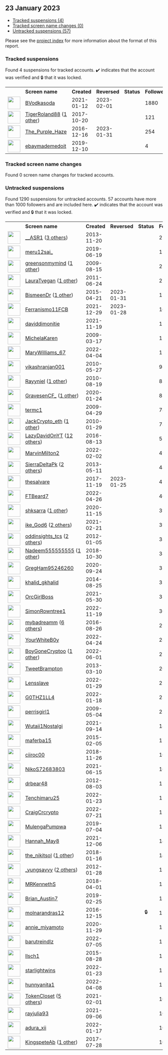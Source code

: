 ## 23 January 2023

* [Tracked suspensions (4)](#tracked-suspensions)
* [Tracked screen name changes (0)](#tracked-screen-name-changes)
* [Untracked suspensions (57)](#untracked-suspensions)

Please see the [project index](https://github.com/travisbrown/twitter-watch) for more information about the format of this report.

### Tracked suspensions

Found 4 suspensions for tracked accounts.
  ✔️ indicates that the account was verified and 🔒 that it was locked.

<table>
    <tr>
        <th></th>
        <th align="left">Screen name</th>
        <th align="left">Created</th>
        <th align="left">Reversed</th>
        <th align="left">Status</th>
        <th align="left">Followers</th>
        <th align="left">Ranking</th></tr>
    </tr>
        <tr>
            <td><a href="https://twitter.com/intent/user?user_id=1348829298447298562">
                <img src="https://pbs.twimg.com/profile_images/1441478935628320774/wI1YkqC8_normal.jpg" width="40px" height="40px" align="center"/></a>
            </td>
            <td>
                <a href="https://twitter.com/BVodkasoda">BVodkasoda</a></td>
            <td>2021-01-12</td>
            <td>2023-02-01</td>
            <td align="center"></td>
            <td>1880</td>
            <td>9008</td>
        </tr>
        <tr>
            <td><a href="https://twitter.com/intent/user?user_id=921291854280347648">
                <img src="https://pbs.twimg.com/profile_images/1050866371674816512/zEjVxjrP_normal.jpg" width="40px" height="40px" align="center"/></a>
            </td>
            <td>
                <a href="https://twitter.com/TigerRoland88">TigerRoland88</a>&nbsp;(<a href="https://api.memory.lol/v1/tw/id/921291854280347648">1 other</a>)&nbsp;</td>
            <td>2017-10-20</td>
            <td></td>
            <td align="center"></td>
            <td>121</td>
            <td>27284</td>
        </tr>
        <tr>
            <td><a href="https://twitter.com/intent/user?user_id=809611710004920320">
                <img src="https://pbs.twimg.com/profile_images/946856745833549825/eb4H2Vxw_normal.jpg" width="40px" height="40px" align="center"/></a>
            </td>
            <td>
                <a href="https://twitter.com/The_Purple_Haze">The_Purple_Haze</a></td>
            <td>2016-12-16</td>
            <td>2023-01-31</td>
            <td align="center"></td>
            <td>254</td>
            <td>35461</td>
        </tr>
        <tr>
            <td><a href="https://twitter.com/intent/user?user_id=1204347522732482567">
                <img src="https://abs.twimg.com/sticky/default_profile_images/default_profile_normal.png" width="40px" height="40px" align="center"/></a>
            </td>
            <td>
                <a href="https://twitter.com/ebaymademedoit">ebaymademedoit</a></td>
            <td>2019-12-10</td>
            <td></td>
            <td align="center"></td>
            <td>4</td>
            <td>93711</td>
        </tr></table>

### Tracked screen name changes

Found 0 screen name changes for tracked accounts.

### Untracked suspensions

Found 1290 suspensions for untracked accounts.
57 accounts have more than 1000 followers and are included here.
  ✔️ indicates that the account was verified and 🔒 that it was locked.

<table>
    <tr>
        <th></th>
        <th align="left">Screen name</th>
        <th align="left">Created</th>
        <th align="left">Reversed</th>
        <th align="left">Status</th>
        <th align="left">Followers</th>
    </tr>
        <tr>
            <td><a href="https://twitter.com/intent/user?user_id=2205734214">
                <img src="https://pbs.twimg.com/profile_images/800598479777177600/Ax5OiQGG_normal.jpg" width="40px" height="40px" align="center"/></a>
            </td>
            <td>
                <a href="https://twitter.com/__ASR1">__ASR1</a>&nbsp;(<a href="https://api.memory.lol/v1/tw/id/2205734214">3 others</a>)&nbsp;</td>
            <td>2013-11-20</td>
            <td></td>
            <td align="center"></td>
            <td>210995</td>
        </tr>
        <tr>
            <td><a href="https://twitter.com/intent/user?user_id=1141475960190955520">
                <img src="https://pbs.twimg.com/profile_images/1508416945364041734/5dc5hUaP_normal.jpg" width="40px" height="40px" align="center"/></a>
            </td>
            <td>
                <a href="https://twitter.com/meru12sai_">meru12sai_</a></td>
            <td>2019-06-19</td>
            <td></td>
            <td align="center"></td>
            <td>117565</td>
        </tr>
        <tr>
            <td><a href="https://twitter.com/intent/user?user_id=66001915">
                <img src="https://pbs.twimg.com/profile_images/1331146717656457216/-M2JIbyX_normal.jpg" width="40px" height="40px" align="center"/></a>
            </td>
            <td>
                <a href="https://twitter.com/greensonmymind">greensonmymind</a>&nbsp;(<a href="https://api.memory.lol/v1/tw/id/66001915">1 other</a>)&nbsp;</td>
            <td>2009-08-15</td>
            <td></td>
            <td align="center"></td>
            <td>25734</td>
        </tr>
        <tr>
            <td><a href="https://twitter.com/intent/user?user_id=323284679">
                <img src="https://pbs.twimg.com/profile_images/940941674930249728/X56k-WFm_normal.jpg" width="40px" height="40px" align="center"/></a>
            </td>
            <td>
                <a href="https://twitter.com/LauraTvegan">LauraTvegan</a>&nbsp;(<a href="https://api.memory.lol/v1/tw/id/323284679">1 other</a>)&nbsp;</td>
            <td>2011-06-24</td>
            <td></td>
            <td align="center"></td>
            <td>22729</td>
        </tr>
        <tr>
            <td><a href="https://twitter.com/intent/user?user_id=3190202213">
                <img src="https://pbs.twimg.com/profile_images/1571949497030156289/_LVL4492_normal.jpg" width="40px" height="40px" align="center"/></a>
            </td>
            <td>
                <a href="https://twitter.com/BismeenDr">BismeenDr</a>&nbsp;(<a href="https://api.memory.lol/v1/tw/id/3190202213">1 other</a>)&nbsp;</td>
            <td>2015-04-21</td>
            <td>2023-01-31</td>
            <td align="center"></td>
            <td>17154</td>
        </tr>
        <tr>
            <td><a href="https://twitter.com/intent/user?user_id=1476183951614091272">
                <img src="https://pbs.twimg.com/profile_images/1590805837777338371/kpJS_OHs_normal.jpg" width="40px" height="40px" align="center"/></a>
            </td>
            <td>
                <a href="https://twitter.com/Ferranismo11FCB">Ferranismo11FCB</a></td>
            <td>2021-12-29</td>
            <td>2023-01-28</td>
            <td align="center"></td>
            <td>16825</td>
        </tr>
        <tr>
            <td><a href="https://twitter.com/intent/user?user_id=1461679782073184272">
                <img src="https://pbs.twimg.com/profile_images/1470018593786142726/v9FrVXEj_normal.jpg" width="40px" height="40px" align="center"/></a>
            </td>
            <td>
                <a href="https://twitter.com/daviddimonitie">daviddimonitie</a></td>
            <td>2021-11-19</td>
            <td></td>
            <td align="center"></td>
            <td>11947</td>
        </tr>
        <tr>
            <td><a href="https://twitter.com/intent/user?user_id=24867306">
                <img src="https://pbs.twimg.com/profile_images/99608076/g3_normal.jpg" width="40px" height="40px" align="center"/></a>
            </td>
            <td>
                <a href="https://twitter.com/MichelaKaren">MichelaKaren</a></td>
            <td>2009-03-17</td>
            <td></td>
            <td align="center"></td>
            <td>11660</td>
        </tr>
        <tr>
            <td><a href="https://twitter.com/intent/user?user_id=1511082383306547207">
                <img src="https://pbs.twimg.com/profile_images/1570642148424355841/wdb6e9-7_normal.jpg" width="40px" height="40px" align="center"/></a>
            </td>
            <td>
                <a href="https://twitter.com/MaryWilliams_67">MaryWilliams_67</a></td>
            <td>2022-04-04</td>
            <td></td>
            <td align="center"></td>
            <td>11199</td>
        </tr>
        <tr>
            <td><a href="https://twitter.com/intent/user?user_id=148634549">
                <img src="https://pbs.twimg.com/profile_images/654418285144879104/-5fzI-r__normal.jpg" width="40px" height="40px" align="center"/></a>
            </td>
            <td>
                <a href="https://twitter.com/vikashranjan001">vikashranjan001</a></td>
            <td>2010-05-27</td>
            <td></td>
            <td align="center"></td>
            <td>9841</td>
        </tr>
        <tr>
            <td><a href="https://twitter.com/intent/user?user_id=180454938">
                <img src="https://pbs.twimg.com/profile_images/621160525846736897/jUe2UBKY_normal.jpg" width="40px" height="40px" align="center"/></a>
            </td>
            <td>
                <a href="https://twitter.com/Rayyniel">Rayyniel</a>&nbsp;(<a href="https://api.memory.lol/v1/tw/id/180454938">1 other</a>)&nbsp;</td>
            <td>2010-08-19</td>
            <td></td>
            <td align="center"></td>
            <td>8369</td>
        </tr>
        <tr>
            <td><a href="https://twitter.com/intent/user?user_id=1220857418936147970">
                <img src="https://pbs.twimg.com/profile_images/1586501054170124288/_ts_rf2n_normal.jpg" width="40px" height="40px" align="center"/></a>
            </td>
            <td>
                <a href="https://twitter.com/GravesenCF_">GravesenCF_</a>&nbsp;(<a href="https://api.memory.lol/v1/tw/id/1220857418936147970">1 other</a>)&nbsp;</td>
            <td>2020-01-24</td>
            <td></td>
            <td align="center"></td>
            <td>8241</td>
        </tr>
        <tr>
            <td><a href="https://twitter.com/intent/user?user_id=36416758">
                <img src="https://pbs.twimg.com/profile_images/1270526043514982405/iemrGLHv_normal.jpg" width="40px" height="40px" align="center"/></a>
            </td>
            <td>
                <a href="https://twitter.com/termc1">termc1</a></td>
            <td>2009-04-29</td>
            <td></td>
            <td align="center"></td>
            <td>7892</td>
        </tr>
        <tr>
            <td><a href="https://twitter.com/intent/user?user_id=109683919">
                <img src="https://pbs.twimg.com/profile_images/1596828792756092930/DlZsyzKx_normal.jpg" width="40px" height="40px" align="center"/></a>
            </td>
            <td>
                <a href="https://twitter.com/JackCrypto_eth">JackCrypto_eth</a>&nbsp;(<a href="https://api.memory.lol/v1/tw/id/109683919">1 other</a>)&nbsp;</td>
            <td>2010-01-29</td>
            <td></td>
            <td align="center"></td>
            <td>7832</td>
        </tr>
        <tr>
            <td><a href="https://twitter.com/intent/user?user_id=764439795368165376">
                <img src="https://pbs.twimg.com/profile_images/1578393757162110978/HVi6rV21_normal.png" width="40px" height="40px" align="center"/></a>
            </td>
            <td>
                <a href="https://twitter.com/LazyDavidOnYT">LazyDavidOnYT</a>&nbsp;(<a href="https://api.memory.lol/v1/tw/id/764439795368165376">12 others</a>)&nbsp;</td>
            <td>2016-08-13</td>
            <td></td>
            <td align="center"></td>
            <td>5555</td>
        </tr>
        <tr>
            <td><a href="https://twitter.com/intent/user?user_id=1488942484226932741">
                <img src="https://pbs.twimg.com/profile_images/1518753465144537088/zvUMyp8U_normal.jpg" width="40px" height="40px" align="center"/></a>
            </td>
            <td>
                <a href="https://twitter.com/MarvinMilton2">MarvinMilton2</a></td>
            <td>2022-02-02</td>
            <td></td>
            <td align="center"></td>
            <td>4977</td>
        </tr>
        <tr>
            <td><a href="https://twitter.com/intent/user?user_id=1420908217">
                <img src="https://pbs.twimg.com/profile_images/1585997789481390081/shpAzl4b_normal.jpg" width="40px" height="40px" align="center"/></a>
            </td>
            <td>
                <a href="https://twitter.com/SierraDeltaPk">SierraDeltaPk</a>&nbsp;(<a href="https://api.memory.lol/v1/tw/id/1420908217">2 others</a>)&nbsp;</td>
            <td>2013-05-11</td>
            <td></td>
            <td align="center"></td>
            <td>4436</td>
        </tr>
        <tr>
            <td><a href="https://twitter.com/intent/user?user_id=932284955132121094">
                <img src="https://pbs.twimg.com/profile_images/1592305757126639618/i5-rdOLf_normal.png" width="40px" height="40px" align="center"/></a>
            </td>
            <td>
                <a href="https://twitter.com/thesalvare">thesalvare</a></td>
            <td>2017-11-19</td>
            <td>2023-01-25</td>
            <td align="center"></td>
            <td>4205</td>
        </tr>
        <tr>
            <td><a href="https://twitter.com/intent/user?user_id=1518744787980935168">
                <img src="https://pbs.twimg.com/profile_images/1583661916479635456/Nv-PGp3k_normal.jpg" width="40px" height="40px" align="center"/></a>
            </td>
            <td>
                <a href="https://twitter.com/FTBeard7">FTBeard7</a></td>
            <td>2022-04-26</td>
            <td></td>
            <td align="center"></td>
            <td>4080</td>
        </tr>
        <tr>
            <td><a href="https://twitter.com/intent/user?user_id=1328085109354979328">
                <img src="https://pbs.twimg.com/profile_images/1576348180962222080/MbG2yFmG_normal.jpg" width="40px" height="40px" align="center"/></a>
            </td>
            <td>
                <a href="https://twitter.com/shksarra">shksarra</a>&nbsp;(<a href="https://api.memory.lol/v1/tw/id/1328085109354979328">1 other</a>)&nbsp;</td>
            <td>2020-11-15</td>
            <td></td>
            <td align="center"></td>
            <td>3970</td>
        </tr>
        <tr>
            <td><a href="https://twitter.com/intent/user?user_id=1363485746380890162">
                <img src="https://pbs.twimg.com/profile_images/1541829125203279874/2IL1J_st_normal.jpg" width="40px" height="40px" align="center"/></a>
            </td>
            <td>
                <a href="https://twitter.com/ike_God6">ike_God6</a>&nbsp;(<a href="https://api.memory.lol/v1/tw/id/1363485746380890162">2 others</a>)&nbsp;</td>
            <td>2021-02-21</td>
            <td></td>
            <td align="center"></td>
            <td>3900</td>
        </tr>
        <tr>
            <td><a href="https://twitter.com/intent/user?user_id=455947303">
                <img src="https://pbs.twimg.com/profile_images/1587606822684221440/jAp3TzaP_normal.jpg" width="40px" height="40px" align="center"/></a>
            </td>
            <td>
                <a href="https://twitter.com/oddinsights_tcs">oddinsights_tcs</a>&nbsp;(<a href="https://api.memory.lol/v1/tw/id/455947303">2 others</a>)&nbsp;</td>
            <td>2012-01-05</td>
            <td></td>
            <td align="center"></td>
            <td>3854</td>
        </tr>
        <tr>
            <td><a href="https://twitter.com/intent/user?user_id=1057128764633681920">
                <img src="https://pbs.twimg.com/profile_images/1588540711728824326/Yc0VGjJ4_normal.jpg" width="40px" height="40px" align="center"/></a>
            </td>
            <td>
                <a href="https://twitter.com/Nadeem555555555">Nadeem555555555</a>&nbsp;(<a href="https://api.memory.lol/v1/tw/id/1057128764633681920">1 other</a>)&nbsp;</td>
            <td>2018-10-30</td>
            <td></td>
            <td align="center"></td>
            <td>3842</td>
        </tr>
        <tr>
            <td><a href="https://twitter.com/intent/user?user_id=1309180513198931968">
                <img src="https://pbs.twimg.com/profile_images/1577750943998922752/_cABNCkY_normal.jpg" width="40px" height="40px" align="center"/></a>
            </td>
            <td>
                <a href="https://twitter.com/GregHam95246260">GregHam95246260</a></td>
            <td>2020-09-24</td>
            <td></td>
            <td align="center"></td>
            <td>3530</td>
        </tr>
        <tr>
            <td><a href="https://twitter.com/intent/user?user_id=2766209532">
                <img src="https://pbs.twimg.com/profile_images/1530761754711670791/tDfOQdB-_normal.jpg" width="40px" height="40px" align="center"/></a>
            </td>
            <td>
                <a href="https://twitter.com/khalid_gkhalid">khalid_gkhalid</a></td>
            <td>2014-08-25</td>
            <td></td>
            <td align="center"></td>
            <td>3282</td>
        </tr>
        <tr>
            <td><a href="https://twitter.com/intent/user?user_id=1399069738609881092">
                <img src="https://pbs.twimg.com/profile_images/1595052222139797507/sIURzH5s_normal.jpg" width="40px" height="40px" align="center"/></a>
            </td>
            <td>
                <a href="https://twitter.com/OrcGirlBoss">OrcGirlBoss</a></td>
            <td>2021-05-30</td>
            <td></td>
            <td align="center"></td>
            <td>3257</td>
        </tr>
        <tr>
            <td><a href="https://twitter.com/intent/user?user_id=1594051679275606019">
                <img src="https://pbs.twimg.com/profile_images/1594051880908455936/O18SaM-B_normal.jpg" width="40px" height="40px" align="center"/></a>
            </td>
            <td>
                <a href="https://twitter.com/SimonRowntree1">SimonRowntree1</a></td>
            <td>2022-11-19</td>
            <td></td>
            <td align="center"></td>
            <td>3060</td>
        </tr>
        <tr>
            <td><a href="https://twitter.com/intent/user?user_id=769192126445858816">
                <img src="https://pbs.twimg.com/profile_images/1588635882143338497/FCoEtY-5_normal.jpg" width="40px" height="40px" align="center"/></a>
            </td>
            <td>
                <a href="https://twitter.com/mybadreamm">mybadreamm</a>&nbsp;(<a href="https://api.memory.lol/v1/tw/id/769192126445858816">6 others</a>)&nbsp;</td>
            <td>2016-08-26</td>
            <td></td>
            <td align="center"></td>
            <td>2958</td>
        </tr>
        <tr>
            <td><a href="https://twitter.com/intent/user?user_id=1518341079283769349">
                <img src="https://pbs.twimg.com/profile_images/1522072873606823938/xO0hTIRe_normal.jpg" width="40px" height="40px" align="center"/></a>
            </td>
            <td>
                <a href="https://twitter.com/YourWhiteB0y">YourWhiteB0y</a></td>
            <td>2022-04-24</td>
            <td></td>
            <td align="center"></td>
            <td>2864</td>
        </tr>
        <tr>
            <td><a href="https://twitter.com/intent/user?user_id=1531972868107558912">
                <img src="https://pbs.twimg.com/profile_images/1586280133266128897/XFBTasNf_normal.jpg" width="40px" height="40px" align="center"/></a>
            </td>
            <td>
                <a href="https://twitter.com/BoyGoneCryptoo">BoyGoneCryptoo</a>&nbsp;(<a href="https://api.memory.lol/v1/tw/id/1531972868107558912">1 other</a>)&nbsp;</td>
            <td>2022-06-01</td>
            <td></td>
            <td align="center"></td>
            <td>2755</td>
        </tr>
        <tr>
            <td><a href="https://twitter.com/intent/user?user_id=1257764454">
                <img src="https://pbs.twimg.com/profile_images/1272271860781264897/yJWHMwtO_normal.jpg" width="40px" height="40px" align="center"/></a>
            </td>
            <td>
                <a href="https://twitter.com/TweetBrampton">TweetBrampton</a></td>
            <td>2013-03-10</td>
            <td></td>
            <td align="center"></td>
            <td>2639</td>
        </tr>
        <tr>
            <td><a href="https://twitter.com/intent/user?user_id=1487504505839427584">
                <img src="https://pbs.twimg.com/profile_images/1596774368838721537/fPejPdgI_normal.jpg" width="40px" height="40px" align="center"/></a>
            </td>
            <td>
                <a href="https://twitter.com/Lensslave">Lensslave</a></td>
            <td>2022-01-29</td>
            <td></td>
            <td align="center"></td>
            <td>2531</td>
        </tr>
        <tr>
            <td><a href="https://twitter.com/intent/user?user_id=1483461424869478403">
                <img src="https://pbs.twimg.com/profile_images/1597803756409724928/ErtvOpRZ_normal.jpg" width="40px" height="40px" align="center"/></a>
            </td>
            <td>
                <a href="https://twitter.com/G0THZ1LL4">G0THZ1LL4</a></td>
            <td>2022-01-18</td>
            <td></td>
            <td align="center"></td>
            <td>2350</td>
        </tr>
        <tr>
            <td><a href="https://twitter.com/intent/user?user_id=37579226">
                <img src="https://pbs.twimg.com/profile_images/1348878555594203142/vajoEzqG_normal.jpg" width="40px" height="40px" align="center"/></a>
            </td>
            <td>
                <a href="https://twitter.com/perrisgirl1">perrisgirl1</a></td>
            <td>2009-05-04</td>
            <td></td>
            <td align="center"></td>
            <td>2345</td>
        </tr>
        <tr>
            <td><a href="https://twitter.com/intent/user?user_id=1437587165840564225">
                <img src="https://pbs.twimg.com/profile_images/1475710793693990913/srdrDFpz_normal.jpg" width="40px" height="40px" align="center"/></a>
            </td>
            <td>
                <a href="https://twitter.com/Wutaii1Nostalgi">Wutaii1Nostalgi</a></td>
            <td>2021-09-14</td>
            <td></td>
            <td align="center"></td>
            <td>1827</td>
        </tr>
        <tr>
            <td><a href="https://twitter.com/intent/user?user_id=3020416858">
                <img src="https://pbs.twimg.com/profile_images/1541113182911086594/bS7cjsFK_normal.jpg" width="40px" height="40px" align="center"/></a>
            </td>
            <td>
                <a href="https://twitter.com/maferba15">maferba15</a></td>
            <td>2015-02-05</td>
            <td></td>
            <td align="center"></td>
            <td>1707</td>
        </tr>
        <tr>
            <td><a href="https://twitter.com/intent/user?user_id=1067122622427774976">
                <img src="https://pbs.twimg.com/profile_images/1589068432225587206/MYns4fGR_normal.jpg" width="40px" height="40px" align="center"/></a>
            </td>
            <td>
                <a href="https://twitter.com/ciiroc00">ciiroc00</a></td>
            <td>2018-11-26</td>
            <td></td>
            <td align="center"></td>
            <td>1664</td>
        </tr>
        <tr>
            <td><a href="https://twitter.com/intent/user?user_id=1404895823104811016">
                <img src="https://pbs.twimg.com/profile_images/1531529785100447744/lzWiSGxw_normal.jpg" width="40px" height="40px" align="center"/></a>
            </td>
            <td>
                <a href="https://twitter.com/NikoS72683803">NikoS72683803</a></td>
            <td>2021-06-15</td>
            <td></td>
            <td align="center"></td>
            <td>1604</td>
        </tr>
        <tr>
            <td><a href="https://twitter.com/intent/user?user_id=735470929">
                <img src="https://pbs.twimg.com/profile_images/1575513919527043072/prj7ChAI_normal.jpg" width="40px" height="40px" align="center"/></a>
            </td>
            <td>
                <a href="https://twitter.com/drbear48">drbear48</a></td>
            <td>2012-08-03</td>
            <td></td>
            <td align="center"></td>
            <td>1538</td>
        </tr>
        <tr>
            <td><a href="https://twitter.com/intent/user?user_id=1485262368703533057">
                <img src="https://pbs.twimg.com/profile_images/1500884685727043585/cHE60JUL_normal.jpg" width="40px" height="40px" align="center"/></a>
            </td>
            <td>
                <a href="https://twitter.com/Tenchimaru25">Tenchimaru25</a></td>
            <td>2022-01-23</td>
            <td></td>
            <td align="center"></td>
            <td>1521</td>
        </tr>
        <tr>
            <td><a href="https://twitter.com/intent/user?user_id=1549993342381203456">
                <img src="https://pbs.twimg.com/profile_images/1549995367772876800/I3TMLRst_normal.jpg" width="40px" height="40px" align="center"/></a>
            </td>
            <td>
                <a href="https://twitter.com/CraigCrcrypto">CraigCrcrypto</a></td>
            <td>2022-07-21</td>
            <td></td>
            <td align="center"></td>
            <td>1513</td>
        </tr>
        <tr>
            <td><a href="https://twitter.com/intent/user?user_id=1146709125348450305">
                <img src="https://pbs.twimg.com/profile_images/1531711786268909568/boUiZrCV_normal.jpg" width="40px" height="40px" align="center"/></a>
            </td>
            <td>
                <a href="https://twitter.com/MulengaPumpwa">MulengaPumpwa</a></td>
            <td>2019-07-04</td>
            <td></td>
            <td align="center"></td>
            <td>1512</td>
        </tr>
        <tr>
            <td><a href="https://twitter.com/intent/user?user_id=1467848142678810629">
                <img src="https://pbs.twimg.com/profile_images/1467848528441581571/GMD_E5YI_normal.jpg" width="40px" height="40px" align="center"/></a>
            </td>
            <td>
                <a href="https://twitter.com/Hannah_May8">Hannah_May8</a></td>
            <td>2021-12-06</td>
            <td></td>
            <td align="center"></td>
            <td>1486</td>
        </tr>
        <tr>
            <td><a href="https://twitter.com/intent/user?user_id=953344783577178114">
                <img src="https://pbs.twimg.com/profile_images/1580473182896652291/TVdJB4vN_normal.jpg" width="40px" height="40px" align="center"/></a>
            </td>
            <td>
                <a href="https://twitter.com/the_nikitsol">the_nikitsol</a>&nbsp;(<a href="https://api.memory.lol/v1/tw/id/953344783577178114">1 other</a>)&nbsp;</td>
            <td>2018-01-16</td>
            <td></td>
            <td align="center"></td>
            <td>1413</td>
        </tr>
        <tr>
            <td><a href="https://twitter.com/intent/user?user_id=476857025">
                <img src="https://pbs.twimg.com/profile_images/1564756563008552961/Rwa6REmN_normal.jpg" width="40px" height="40px" align="center"/></a>
            </td>
            <td>
                <a href="https://twitter.com/_yungsavvy">_yungsavvy</a>&nbsp;(<a href="https://api.memory.lol/v1/tw/id/476857025">2 others</a>)&nbsp;</td>
            <td>2012-01-28</td>
            <td></td>
            <td align="center"></td>
            <td>1361</td>
        </tr>
        <tr>
            <td><a href="https://twitter.com/intent/user?user_id=980308563481546752">
                <img src="https://pbs.twimg.com/profile_images/1596902168413339649/pl-PJSxN_normal.jpg" width="40px" height="40px" align="center"/></a>
            </td>
            <td>
                <a href="https://twitter.com/MRKennethS">MRKennethS</a></td>
            <td>2018-04-01</td>
            <td></td>
            <td align="center"></td>
            <td>1329</td>
        </tr>
        <tr>
            <td><a href="https://twitter.com/intent/user?user_id=1100162780181737472">
                <img src="https://pbs.twimg.com/profile_images/1556543173362581504/CRoEO684_normal.jpg" width="40px" height="40px" align="center"/></a>
            </td>
            <td>
                <a href="https://twitter.com/Brian_Austin7">Brian_Austin7</a></td>
            <td>2019-02-25</td>
            <td></td>
            <td align="center"></td>
            <td>1322</td>
        </tr>
        <tr>
            <td><a href="https://twitter.com/intent/user?user_id=809225851283836929">
                <img src="https://pbs.twimg.com/profile_images/1530163729479913473/H4y7_jW3_normal.jpg" width="40px" height="40px" align="center"/></a>
            </td>
            <td>
                <a href="https://twitter.com/molnarandras12">molnarandras12</a></td>
            <td>2016-12-15</td>
            <td></td>
            <td align="center">🔒</td>
            <td>1292</td>
        </tr>
        <tr>
            <td><a href="https://twitter.com/intent/user?user_id=1332985460872851456">
                <img src="https://pbs.twimg.com/profile_images/1332986320147390465/n6xG87wK_normal.jpg" width="40px" height="40px" align="center"/></a>
            </td>
            <td>
                <a href="https://twitter.com/annie_miyamoto">annie_miyamoto</a></td>
            <td>2020-11-29</td>
            <td></td>
            <td align="center"></td>
            <td>1277</td>
        </tr>
        <tr>
            <td><a href="https://twitter.com/intent/user?user_id=1544397435149352960">
                <img src="https://pbs.twimg.com/profile_images/1572139082020720640/nMU5pGd6_normal.jpg" width="40px" height="40px" align="center"/></a>
            </td>
            <td>
                <a href="https://twitter.com/barutreindlz">barutreindlz</a></td>
            <td>2022-07-05</td>
            <td></td>
            <td align="center"></td>
            <td>1267</td>
        </tr>
        <tr>
            <td><a href="https://twitter.com/intent/user?user_id=3371012892">
                <img src="https://pbs.twimg.com/profile_images/1423851277415587840/frT4E3Vw_normal.jpg" width="40px" height="40px" align="center"/></a>
            </td>
            <td>
                <a href="https://twitter.com/llsch1">llsch1</a></td>
            <td>2015-08-28</td>
            <td></td>
            <td align="center"></td>
            <td>1163</td>
        </tr>
        <tr>
            <td><a href="https://twitter.com/intent/user?user_id=1485210104068972548">
                <img src="https://pbs.twimg.com/profile_images/1594979706524532736/5s5Pm2dl_normal.jpg" width="40px" height="40px" align="center"/></a>
            </td>
            <td>
                <a href="https://twitter.com/starlightwins">starlightwins</a></td>
            <td>2022-01-23</td>
            <td></td>
            <td align="center"></td>
            <td>1145</td>
        </tr>
        <tr>
            <td><a href="https://twitter.com/intent/user?user_id=1512335589437317122">
                <img src="https://pbs.twimg.com/profile_images/1539904650282950657/l2OumLQv_normal.jpg" width="40px" height="40px" align="center"/></a>
            </td>
            <td>
                <a href="https://twitter.com/hunnyanita1">hunnyanita1</a></td>
            <td>2022-04-08</td>
            <td></td>
            <td align="center"></td>
            <td>1116</td>
        </tr>
        <tr>
            <td><a href="https://twitter.com/intent/user?user_id=1356340691455119361">
                <img src="https://pbs.twimg.com/profile_images/1583451527515181056/qMWxqzLH_normal.jpg" width="40px" height="40px" align="center"/></a>
            </td>
            <td>
                <a href="https://twitter.com/TokenCloset">TokenCloset</a>&nbsp;(<a href="https://api.memory.lol/v1/tw/id/1356340691455119361">5 others</a>)&nbsp;</td>
            <td>2021-02-01</td>
            <td></td>
            <td align="center"></td>
            <td>1097</td>
        </tr>
        <tr>
            <td><a href="https://twitter.com/intent/user?user_id=1434851042831765504">
                <img src="https://pbs.twimg.com/profile_images/1434851478997540869/dB_z0rSx_normal.jpg" width="40px" height="40px" align="center"/></a>
            </td>
            <td>
                <a href="https://twitter.com/rayjulia93">rayjulia93</a></td>
            <td>2021-09-06</td>
            <td></td>
            <td align="center"></td>
            <td>1093</td>
        </tr>
        <tr>
            <td><a href="https://twitter.com/intent/user?user_id=1482986278069145600">
                <img src="https://pbs.twimg.com/profile_images/1583154139290386462/9MAbLHHq_normal.jpg" width="40px" height="40px" align="center"/></a>
            </td>
            <td>
                <a href="https://twitter.com/adura_xii">adura_xii</a></td>
            <td>2022-01-17</td>
            <td></td>
            <td align="center"></td>
            <td>1026</td>
        </tr>
        <tr>
            <td><a href="https://twitter.com/intent/user?user_id=890932153999134721">
                <img src="https://pbs.twimg.com/profile_images/1546851682818162691/gjoRG-ho_normal.jpg" width="40px" height="40px" align="center"/></a>
            </td>
            <td>
                <a href="https://twitter.com/KingspeteAb">KingspeteAb</a>&nbsp;(<a href="https://api.memory.lol/v1/tw/id/890932153999134721">1 other</a>)&nbsp;</td>
            <td>2017-07-28</td>
            <td></td>
            <td align="center"></td>
            <td>1015</td>
        </tr></table>
